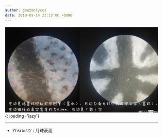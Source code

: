 ```yaml
---
author: geezmolycos
date: 2019-09-14 23:18:00 +0800
---
```


![](/assets/images/qq-zone/2019-09-14-ink.png){: loading='lazy'}

---

- Yhkrbisツ : 月球表面

